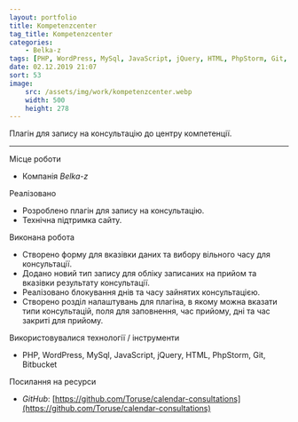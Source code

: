 ```yaml
---
layout: portfolio
title: Kompetenzcenter
tag_title: Kompetenzcenter
categories:
    - Belka-z
tags: [PHP, WordPress, MySql, JavaScript, jQuery, HTML, PhpStorm, Git, Bitbucket]
date: 02.12.2019 21:07
sort: 53
image: 
    src: /assets/img/work/kompetenzcenter.webp 
    width: 500
    height: 278
---
```


Плагін для запису на консультацію до центру компетенції.

---

Місце роботи

* Компанія _Belka-z_

Реалізовано

* Розроблено плагін для запису на консультацію.
* Технічна підтримка сайту.

Виконана робота

* Створено форму для вказівки даних та вибору вільного часу для консультації.
* Додано новий тип запису для обліку записаних на прийом та вказівки результату консультації.
* Реалізовано блокування днів та часу зайнятих консультацією.
* Створено розділ налаштувань для плагіна, в якому можна вказати типи консультацій, поля для заповнення, час прийому, дні та час закриті для прийому.

Використовувалися технології / інструменти

* PHP, WordPress, MySql, JavaScript, jQuery, HTML, PhpStorm, Git, Bitbucket

Посилання на ресурси

* _GitHub_: [https://github.com/Toruse/calendar-consultations](https://github.com/Toruse/calendar-consultations)

